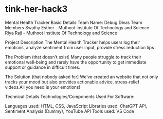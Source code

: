 # tink-her-hack3
Mental Health Tracker 
Basic Details
Team Name: Debug Divas
Team Members
Swathy Esther - Muthoot Institute Of Technology and Science
Riya Raji - Muthoot Institute Of Technology and Science

Project Description
The Mental Health Tracker helps users log their emotions, analyze sentiment from user input, provide stress reduction tips .

The Problem (that doesn't exist)
Many people struggle to track their emotional well-being and rarely have the opportunity to get immediate support or guidance in difficult times.

The Solution (that nobody asked for)
We’ve created an website that not only tracks your mood but also provides actionable advice, stress-relief videos.All you need is your emotions!

Technical Details
Technologies/Components Used
For Software:

Languages used: HTML, CSS, JavaScript
Libraries used: ChatGPT API, Sentiment Analysis (Dummy), YouTube API
Tools used: VS Code
